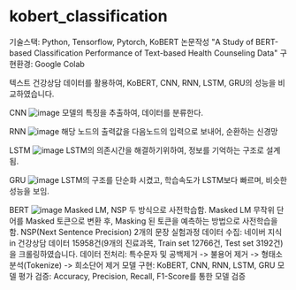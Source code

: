 # kobert_classification
기술스택: Python, Tensorflow, Pytorch, KoBERT
논문작성 "A Study of BERT-based Classification Performance of Text-based Health Counseling Data"
구현환경: Google Colab

텍스트 건강상담 데이터를 활용하여, KoBERT, CNN, RNN, LSTM, GRU의 성능을 비교하였습니다.

CNN
![image](https://user-images.githubusercontent.com/76803357/184536545-9138e78b-9994-4377-b042-41be90ddd2c4.png)
모델의 특징을 추출하여, 데이터를 분류한다.

RNN
![image](https://user-images.githubusercontent.com/76803357/184536557-a88aed3c-389f-4f1a-9d6d-1b779a6c789f.png)
해당 노드의 출력값을 다음노드의 입력으로 보내어, 순환하는 신경망

LSTM
![image](https://user-images.githubusercontent.com/76803357/184536561-42b9a1e9-e920-4565-9b6d-488d087b9940.png)
LSTM의 의존시간을 해결하기위하여, 정보를 기억하는 구조로 설계됨.

GRU
![image](https://user-images.githubusercontent.com/76803357/184536566-c1808974-2937-4729-aea7-c8b6d6f5f179.png)
LSTM의 구조를 단순화 시켰고, 학습속도가 LSTM보다 빠르며, 비슷한 성능을 보임.

BERT
![image](https://user-images.githubusercontent.com/76803357/184536902-f89829ec-1bfc-45a9-a60b-4b87a98dcfd7.png)
Masked LM, NSP 두 방식으로 사전학습함.
Masked LM 무작위 단어를 Masked 토큰으로 변환 후, Masking 된 토큰을 예측하는 방법으로 사전학습을 함.
NSP(Next Sentence Precision) 2개의 문장 
실험과정
데이터 수집: 네이버 지식in 건강상담 데이터 15958건(9개의 진료과목, Train set 12766건, Test set 3192건)을 크롤링하였습니다. 
데이터 전처리: 특수문자 및 공백제거 -> 불용어 제거 -> 형태소분석(Tokenize) -> 희소단어 제거
모델 구현: KoBERT, CNN, RNN, LSTM, GRU
모델 평가 검증: Accuracy, Precision, Recall, F1-Score를 통한 모델 검증
